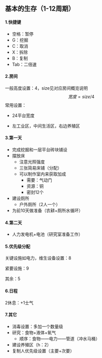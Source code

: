 ## 基本的生存（1-12周期）

#### 1.快捷键

* 空格：暂停
* G：挖掘
* C：取消
* X：拆除
* B：复制
* Tab：二倍速

#### 2.房间

一般高度设置：4，size见对应房间概览说明
$$
宽度 = size / 4
$$
常用设置：

* 24平台宽度

* 左工业区，中间生活区，右边养殖区

#### 3.第一天

* 完成挖掘和一层平台砖块铺设
* 摆放床
	* 注意光照强度
	* 三张简易床铺（分配）
	* 可以制作室内来获取加成
		* 需要：气动门
		* 资源：铜
		* 密封12个
* 建设厕所
	* 户外厕所（2人一个）
* 为前10天做准备（农耕+厕所水循环）

#### 4.第二天

* 人力发电机+电池（研究室准备工作）

#### 5.优先级分配

关键设施如电力，维生设备设置：8

紧要设施：9

其余：5

#### 6.日程

2休息：+1士气

#### 7.其它

* 消毒设置：多加一个数量级
* 研究：食物+液体+氧气
	* 顺序：食物——电力——管道（冲水马桶）
* 建设养殖区（h：2）
* 复制人优先级设置（主要+次要）